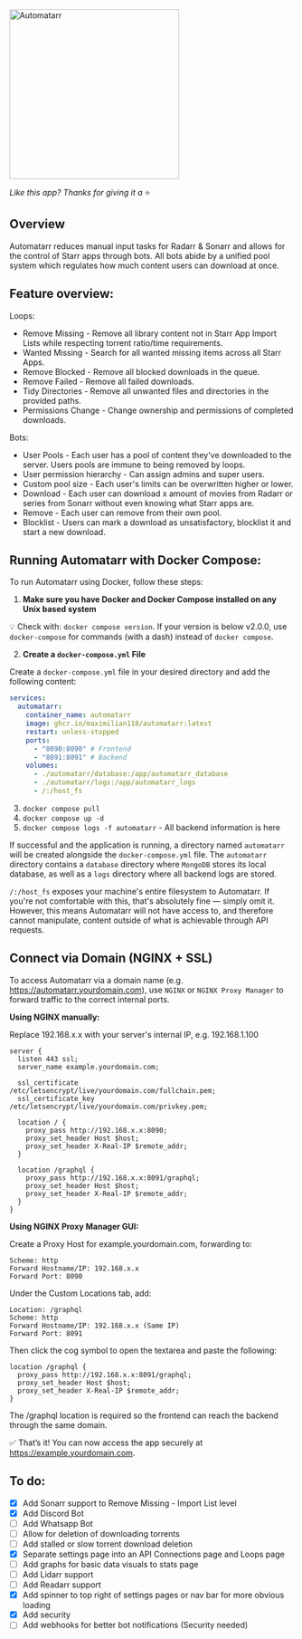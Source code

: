 <img alt="Automatarr" src="https://automatarr.s3.eu-west-2.amazonaws.com/automatarr_logo.webp" width=300/>

_Like this app? Thanks for giving it a_ ⭐️

## Overview

Automatarr reduces manual input tasks for Radarr & Sonarr and allows for the control of Starr apps through bots.
All bots abide by a unified pool system which regulates how much content users can download at once.

## Feature overview:

Loops:

- Remove Missing - Remove all library content not in Starr App Import Lists while respecting torrent ratio/time requirements.
- Wanted Missing - Search for all wanted missing items across all Starr Apps.
- Remove Blocked - Remove all blocked downloads in the queue.
- Remove Failed - Remove all failed downloads.
- Tidy Directories - Remove all unwanted files and directories in the provided paths.
- Permissions Change - Change ownership and permissions of completed downloads.

Bots:

- User Pools - Each user has a pool of content they've downloaded to the server. Users pools are immune to being removed by loops.
- User permission hierarchy - Can assign admins and super users.
- Custom pool size - Each user's limits can be overwritten higher or lower.
- Download - Each user can download x amount of movies from Radarr or series from Sonarr without even knowing what Starr apps are.
- Remove - Each user can remove from their own pool.
- Blocklist - Users can mark a download as unsatisfactory, blocklist it and start a new download.

## Running Automatarr with Docker Compose:

To run Automatarr using Docker, follow these steps:

1. **Make sure you have Docker and Docker Compose installed on any Unix based system**

💡 Check with: `docker compose version`.
If your version is below v2.0.0, use `docker-compose` for commands (with a dash) instead of `docker compose`.

2. **Create a `docker-compose.yml` File**

Create a `docker-compose.yml` file in your desired directory and add the following content:

```yaml
services:
  automatarr:
    container_name: automatarr
    image: ghcr.io/maximilian118/automatarr:latest
    restart: unless-stopped
    ports:
      - "8090:8090" # Frontend
      - "8091:8091" # Backend
    volumes:
      - ./automatarr/database:/app/automatarr_database
      - ./automatarr/logs:/app/automatarr_logs
      - /:/host_fs
```

3. `docker compose pull`
4. `docker compose up -d`
5. `docker compose logs -f automatarr` - All backend information is here

If successful and the application is running, a directory named `automatarr` will be created alongside the `docker-compose.yml` file. The `automatarr` directory contains a `database` directory where `MongoDB` stores its local database, as well as a `logs` directory where all backend logs are stored.

`/:/host_fs` exposes your machine's entire filesystem to Automatarr. If you're not comfortable with this, that's absolutely fine — simply omit it. However, this means Automatarr will not have access to, and therefore cannot manipulate, content outside of what is achievable through API requests.

## Connect via Domain (NGINX + SSL)

To access Automatarr via a domain name (e.g. https://automatarr.yourdomain.com), use `NGINX` or `NGINX Proxy Manager` to forward traffic to the correct internal ports.

**Using NGINX manually:**

Replace 192.168.x.x with your server's internal IP, e.g. 192.168.1.100

```nginx
server {
  listen 443 ssl;
  server_name example.yourdomain.com;

  ssl_certificate     /etc/letsencrypt/live/yourdomain.com/fullchain.pem;
  ssl_certificate_key /etc/letsencrypt/live/yourdomain.com/privkey.pem;

  location / {
    proxy_pass http://192.168.x.x:8090;
    proxy_set_header Host $host;
    proxy_set_header X-Real-IP $remote_addr;
  }

  location /graphql {
    proxy_pass http://192.168.x.x:8091/graphql;
    proxy_set_header Host $host;
    proxy_set_header X-Real-IP $remote_addr;
  }
}
```

**Using NGINX Proxy Manager GUI:**

Create a Proxy Host for example.yourdomain.com, forwarding to:

```nginx
Scheme: http
Forward Hostname/IP: 192.168.x.x
Forward Port: 8090
```

Under the Custom Locations tab, add:

```nginx
Location: /graphql
Scheme: http
Forward Hostname/IP: 192.168.x.x (Same IP)
Forward Port: 8091
```

Then click the cog symbol to open the textarea and paste the following:

```nginx
location /graphql {
  proxy_pass http://192.168.x.x:8091/graphql;
  proxy_set_header Host $host;
  proxy_set_header X-Real-IP $remote_addr;
}
```

The /graphql location is required so the frontend can reach the backend through the same domain.

✅ That’s it! You can now access the app securely at https://example.yourdomain.com.

## To do:

- [x] Add Sonarr support to Remove Missing - Import List level
- [x] Add Discord Bot
- [ ] Add Whatsapp Bot
- [ ] Allow for deletion of downloading torrents
- [ ] Add stalled or slow torrent download deletion
- [x] Separate settings page into an API Connections page and Loops page
- [ ] Add graphs for basic data visuals to stats page
- [ ] Add Lidarr support
- [ ] Add Readarr support
- [x] Add spinner to top right of settings pages or nav bar for more obvious loading
- [x] Add security
- [ ] Add webhooks for better bot notifications (Security needed)
